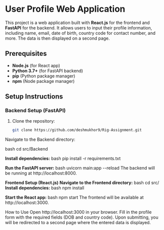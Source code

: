 # User Profile Web Application

This project is a web application built with **React.js** for the frontend and **FastAPI** for the backend. It allows users to input their profile information, including name, email, date of birth, country code for contact number, and more. The data is then displayed on a second page.

## Prerequisites

- **Node.js** (for React app)
- **Python 3.7+** (for FastAPI backend)
- **pip** (Python package manager)
- **npm** (Node package manager)

## Setup Instructions

### Backend Setup (FastAPI)

1. Clone the repository:
   ```bash
   git clone https://github.com/deshmukhor9/Rig-Assignment.git
Navigate to the Backend directory:

bash
cd src/Backend

**Install dependencies:**
bash
pip install -r requirements.txt

**Run the FastAPI server:**
bash
uvicorn main:app --reload
The backend will be running at http://localhost:8000.

**Frontend Setup (React.js)**
**Navigate to the Frontend directory:**
bash
cd src/
**Install dependencies:**
bash
npm install

**Start the React app:**
bash
npm start
The frontend will be available at http://localhost:3000.

How to Use
Open http://localhost:3000 in your browser.
Fill in the profile form with the required fields (DOB and country code).
Upon submitting, you will be redirected to a second page where the entered data is displayed.
